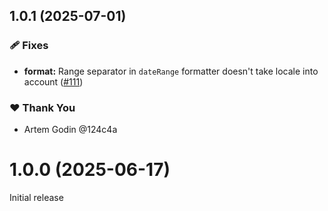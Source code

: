 ## 1.0.1 (2025-07-01)

### 🩹 Fixes

- **format:** Range separator in `dateRange` formatter doesn't take locale into account ([#111](https://github.com/124c4a/localizer/pull/111))

### ❤️ Thank You

- Artem Godin @124c4a

# 1.0.0 (2025-06-17)

Initial release
